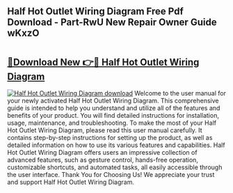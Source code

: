 ## Half Hot Outlet Wiring Diagram Free Pdf Download - Part-RwU New Repair Owner Guide wKxzO

# <h2><a href="http://dfswoa.blite.top/?on=Half+Hot+Outlet+Wiring+Diagram">🔗Download New 👉🔴 Half Hot Outlet Wiring Diagram</a></h2>

[![Half Hot Outlet Wiring Diagram download](https://i.imgur.com/lujVjoI.png)](http://dfswoa.blite.top/?on=Half+Hot+Outlet+Wiring+Diagram)
Welcome to the user manual for your newly activated Half Hot Outlet Wiring Diagram. This comprehensive guide is intended to help you understand and utilize all of the features and benefits of your product. You will find detailed instructions for installation, usage, maintenance, and troubleshooting. To make the most of your Half Hot Outlet Wiring Diagram, please read this user manual carefully. It contains step-by-step instructions for setting up the product, as well as detailed information on how to use its various features and capabilities. Half Hot Outlet Wiring Diagram offers users an impressive collection of advanced features, such as gesture control, hands-free operation, customizable shortcuts, and automated tasks, all easily accessible through the user interface. Thank You for Choosing Us! We appreciate your trust and support Half Hot Outlet Wiring Diagram.
